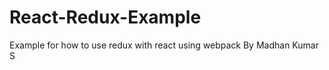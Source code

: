 # React-Redux-Example
 Example for how to use redux with react using webpack
                By Madhan Kumar S
